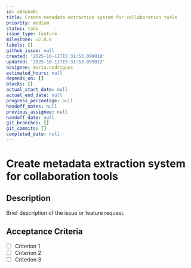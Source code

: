 ```yaml
---
id: a94eb48c
title: Create metadata extraction system for collaboration tools
priority: medium
status: todo
issue_type: feature
milestone: v2.0.0
labels: []
github_issue: null
created: '2025-10-11T15:31:53.099018'
updated: '2025-10-11T15:31:53.099022'
assignee: maria.rodriguez
estimated_hours: null
depends_on: []
blocks: []
actual_start_date: null
actual_end_date: null
progress_percentage: null
handoff_notes: null
previous_assignee: null
handoff_date: null
git_branches: []
git_commits: []
completed_date: null
---
```


# Create metadata extraction system for collaboration tools

## Description

Brief description of the issue or feature request.

## Acceptance Criteria

- [ ] Criterion 1
- [ ] Criterion 2
- [ ] Criterion 3